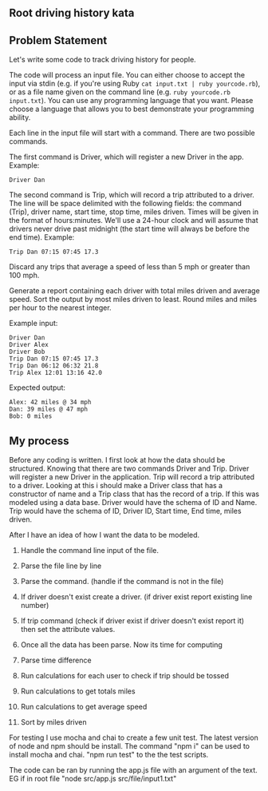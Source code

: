 ## Root driving history kata

## Problem Statement

Let's write some code to track driving history for people.

The code will process an input file. You can either choose to accept the input via stdin (e.g. if you're using Ruby `cat input.txt | ruby yourcode.rb`), or as a file name given on the command line (e.g. `ruby yourcode.rb input.txt`). You can use any programming language that you want. Please choose a language that allows you to best demonstrate your programming ability.

Each line in the input file will start with a command. There are two possible commands.

The first command is Driver, which will register a new Driver in the app. Example:

`Driver Dan`

The second command is Trip, which will record a trip attributed to a driver. The line will be space delimited with the following fields: the command (Trip), driver name, start time, stop time, miles driven. Times will be given in the format of hours:minutes. We'll use a 24-hour clock and will assume that drivers never drive past midnight (the start time will always be before the end time). Example:

`Trip Dan 07:15 07:45 17.3`

Discard any trips that average a speed of less than 5 mph or greater than 100 mph.

Generate a report containing each driver with total miles driven and average speed. Sort the output by most miles driven to least. Round miles and miles per hour to the nearest integer.

Example input:

```
Driver Dan
Driver Alex
Driver Bob
Trip Dan 07:15 07:45 17.3
Trip Dan 06:12 06:32 21.8
Trip Alex 12:01 13:16 42.0
```

Expected output:

```
Alex: 42 miles @ 34 mph
Dan: 39 miles @ 47 mph
Bob: 0 miles
```

## My process

Before any coding is written. I first look at how the data should be structured. Knowing that there are two commands
Driver and Trip. Driver will register a new Driver in the application. Trip will record a trip attributed to a driver.
Looking at this i should make a Driver class that has a constructor of name and a Trip class that has the record of a trip. If this
was modeled using a data base. Driver would have the schema of ID and Name. Trip would have the schema of ID, Driver ID, Start time,
End time, miles driven.

After I have an idea of how I want the data to be modeled.

1) Handle the command line input of the file.

2) Parse the file line by line

3) Parse the command. (handle if the command is not in the file)

4) If driver doesn't exist create a driver. (if driver exist report existing line number)

5) If trip command (check if driver exist if driver doesn't exist report it) then set the attribute values.

6) Once all the data has been parse. Now its time for computing

7) Parse time difference

8) Run calculations for each user to check if trip should be tossed

9) Run calculations to get totals miles

10) Run calculations to get average speed

11) Sort by miles driven

For testing I use mocha and chai to create a few unit test.
The latest version of node and npm should be install. The command "npm i" can be used to install mocha and chai.
"npm run test" to the the test scripts.

The code can be ran by running the app.js file with an argument of the text. EG if in root file "node src/app.js src/file/input1.txt"
